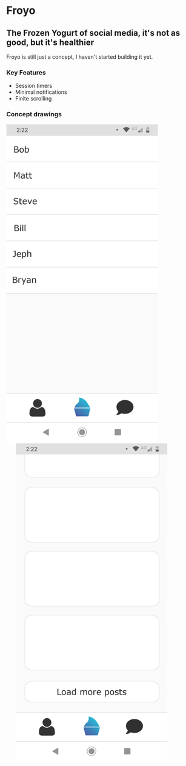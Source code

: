 # Froyo
## The Frozen Yogurt of social media, it's not as good, but it's healthier
Froyo is still just a concept, I haven't started building it yet.
### Key Features
- Session timers
- Minimal notifications
- Finite scrolling
### Concept drawings
<div>
  <img alt='Messages' src='./Blueprints/Messages.png' width='400' height='840' style='margin-right: 25px'/>
  <img alt='Feed' src='./Blueprints/Feed.png' width='400' height='840' style='margin-left: 25px'/>
</div>
